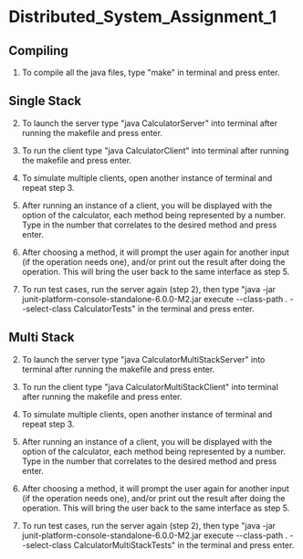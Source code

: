 # Distributed_System_Assignment_1

## Compiling

1. To compile all the java files, type "make" in terminal and press enter.

## Single Stack

2. To launch the server type "java CalculatorServer" into terminal after running the makefile and press enter.

3. To run the client type "java CalculatorClient" into terminal after running the makefile and press enter.

4. To simulate multiple clients, open another instance of terminal and repeat step 3.

5. After running an instance of a client, you will be displayed with the option of the calculator,
   each method being represented by a number. Type in the number that correlates to the desired method and press enter.

6. After choosing a method, it will prompt the user again for another input (if the operation needs one), and/or print out
   the result after doing the operation. This will bring the user back to the same interface as step 5.

7. To run test cases, run the server again (step 2), then type "java -jar junit-platform-console-standalone-6.0.0-M2.jar execute --class-path . --select-class CalculatorTests" in the terminal and press enter.

## Multi Stack

2. To launch the server type "java CalculatorMultiStackServer" into terminal after running the makefile and press enter.

3. To run the client type "java CalculatorMultiStackClient" into terminal after running the makefile and press enter.

4. To simulate multiple clients, open another instance of terminal and repeat step 3.

5. After running an instance of a client, you will be displayed with the option of the calculator,
   each method being represented by a number. Type in the number that correlates to the desired method and press enter.

6. After choosing a method, it will prompt the user again for another input (if the operation needs one), and/or print out
   the result after doing the operation. This will bring the user back to the same interface as step 5.

7. To run test cases, run the server again (step 2), then type "java -jar junit-platform-console-standalone-6.0.0-M2.jar execute --class-path . --select-class CalculatorMultiStackTests" in the terminal and press enter.
